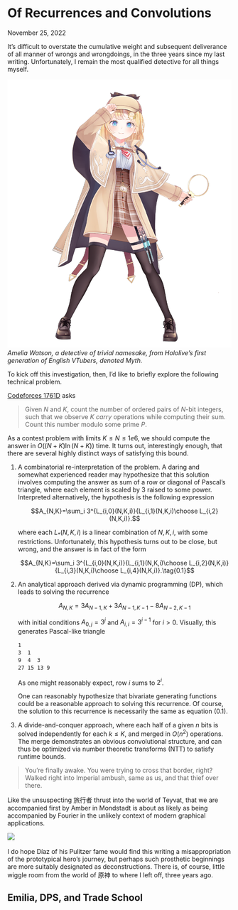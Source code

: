<div class="next-subtitled"></div>

# Of Recurrences and Convolutions

November 25, 2022

It’s difficult to overstate the cumulative weight and subsequent deliverance of all manner of wrongs and wrongdoings, in the three years since my last writing. Unfortunately, I remain the most qualified detective for all things myself.

![](of-recurrences-and-convolutions.md-assets/amelia-watson.png)
*Amelia Watson, a detective of trivial namesake, from Hololive’s first generation of English VTubers, denoted *Myth*.*

To kick off this investigation, then, I’d like to briefly explore the following technical problem.

[Codeforces 1761D](https://codeforces.com/contest/1761/problem/D) asks

> Given $N$ and $K$, count the number of ordered pairs of $N$-bit integers, such that we observe $K$ *carry* operations while computing their sum. Count this number modulo some prime $P$.

As a contest problem with limits $K\leq N\leq 1e6$, we should compute the answer in $O((N+K)\ln(N+K))$ time. It turns out, interestingly enough, that there are several highly distinct ways of satisfying this bound.

1. A combinatorial re-interpretation of the problem. A daring and somewhat experienced reader may hypothesize that this solution involves computing the answer as sum of a row or diagonal of Pascal’s triangle, where each element is scaled by $3$ raised to some power. Interpreted alternatively, the hypothesis is the following expression

   $$A_{N,K}=\sum_i 3^{L_{i,0}(N,K,i)}{L_{i,1}(N,K,i)\choose L_{i,2}(N,K,i)}.$$

   where each $L_*(N,K,i)$ is a linear combination of $N,K,i$, with some restrictions. Unfortunately, this hypothesis turns out to be close, but wrong, and the answer is in fact of the form

   $$A_{N,K}=\sum_i 3^{L_{i,0}(N,K,i)}{L_{i,1}(N,K,i)\choose L_{i,2}(N,K,i)}{L_{i,3}(N,K,i)\choose L_{i,4}(N,K,i)}.\tag{0.1}$$

2. An analytical approach derived via dynamic programming (DP), which leads to solving the recurrence

   $$A_{N,K}=3A_{N-1,K}+3A_{N-1,K-1}-8A_{N-2,K-1}$$

	 with initial conditions $A_{0,j}=3^j$ and $A_{i,i}=3^{i-1}$ for $i>0$. Visually, this generates Pascal-like triangle
	 
	 ```txt
	 1
	 3  1
	 9  4  3
	 27 15 13 9
	 ```

	 As one might reasonably expect, row $i$ sums to $2^i$.

	 One can reasonably hypothesize that bivariate generating functions could be a reasonable approach to solving this recurrence. Of course, the solution to this recurrence is necessarily the same as equation $(0.1)$.

3. A divide-and-conquer approach, where each half of a given $n$ bits is solved independently for each $k\leq K$, and merged in $O(n^2)$ operations. The merge demonstrates an obvious convolutional structure, and can thus be optimized via number theoretic transforms (NTT) to satisfy runtime bounds.

> You’re finally awake. You were trying to cross that border, right? Walked right into Imperial ambush, same as us, and that thief over there.

Like the unsuspecting 旅行者 thrust into the world of Teyvat, that we are accompanied first by Amber in Mondstadt is about as likely as being accompanied by Fourier in the unlikely context of modern graphical applications.

![](of-recurrences-and-convolutions.md-assets/2022-11-25-16-44-28.png)

I do hope Díaz of his Pulitzer fame would find this writing a misappropriation of the prototypical hero’s journey, but perhaps such prosthetic beginnings are more suitably designated as deconstructions. There is, of course, little wiggle room from the world of 原神 to where I left off, three years ago.

## Emilia, DPS, and Trade School
